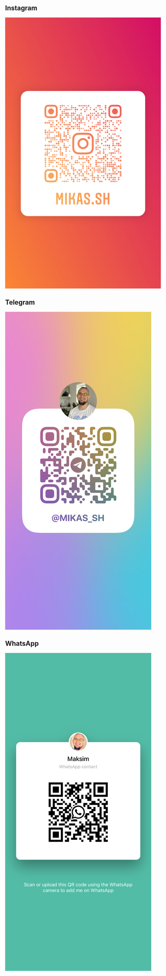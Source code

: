 ## Instagram
![instagram](insta.jpeg)
## Telegram
![telegram](tg.jpg)
## WhatsApp
![whatsApp](whatsApp.jpeg)
